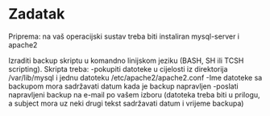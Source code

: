 
# Zadatak

Priprema: na vaš operacijski sustav treba biti instaliran mysql-server i apache2

Izraditi backup skriptu u komandno linijskom jeziku (BASH, SH ili TCSH scripting).
Skripta treba:
-pokupiti datoteke u cijelosti iz direktorija /var/lib/mysql i jednu datoteku /etc/apache2/apache2.conf
-Ime datoteke sa backupom mora sadržavati datum kada je backup napravljen
-poslati napravljeni backup na e-mail po vašem izboru (datoteka treba biti u prilogu, a subject mora uz neki drugi tekst sadržavati datum i vrijeme backupa)

